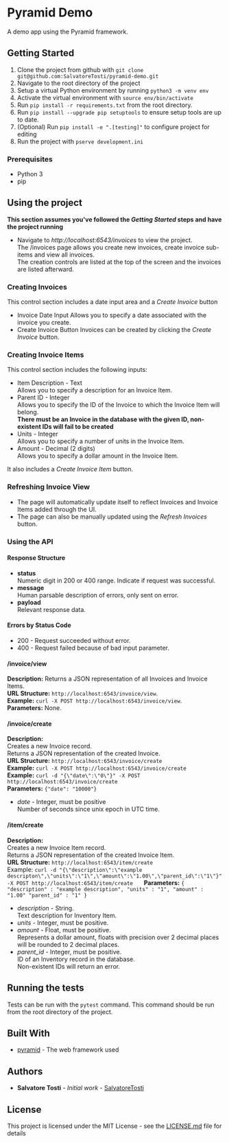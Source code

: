 
# Pyramid Demo

A demo app using the Pyramid framework.

## Getting Started

1. Clone the project from github with `git clone git@github.com:SalvatoreTosti/pyramid-demo.git`
2. Navigate to the root directory of the project
3. Setup a virtual Python environment by running `python3 -m venv env`
4. Activate the virtual environment with `source env/bin/activate`
5. Run `pip install -r requirements.txt` from the root directory.
6. Run `pip install --upgrade pip setuptools` to ensure setup tools are up to date.
7. (Optional) Run `pip install -e ".[testing]"` to configure project for editing
8. Run the project with `pserve development.ini`

### Prerequisites

* Python 3
* pip

## Using the project

**This section assumes you've followed the _Getting Started_ steps and have the project running**
* Navigate to *http://localhost:6543/invoices* to view the project.   
The /invoices page allows you create new invoices, create invoice sub-items and view all invoices.  
The creation controls are listed at the top of the screen and the invoices are listed afterward.  

### Creating Invoices
This control section includes a date input area and a _Create Invoice_ button
* Invoice Date Input
Allows you to specify a date associated with the invoice you create.
* Create Invoice Button
Invoices can be created by clicking the _Create Invoice_ button.

### Creating Invoice Items
This control section includes the following inputs:
* Item Description - Text  
Allows you to specify a description for an Invoice Item.
* Parent ID - Integer  
Allows you to specify the ID of the Invoice to which the Invoice Item will belong.  
**There must be an Invoice in the database with the given ID, non-existent IDs will fail to be created**
* Units - Integer  
Allows you to specify a number of units in the Invoice Item.
* Amount - Decimal (2 digits)  
Allows you to specify a dollar amount in the Invoice Item.

It also includes a _Create Invoice Item_ button.

### Refreshing Invoice View
* The page will automatically update itself to reflect Invoices and Invoice Items added through the UI.
* The page can also be manually updated using the _Refresh Invoices_ button.

### Using the API

#### Response Structure
* **status**  
Numeric digit in 200 or 400 range. Indicate if request was successful.
* **message**  
Human parsable description of errors, only sent on error.
* **payload**  
Relevant response data.

#### Errors by Status Code
* 200 - Request succeeded without error.
* 400 - Request failed because of bad input parameter.

#### /invoice/view
**Description:** Returns a JSON representation of all Invoices and Invoice Items.    
**URL Structure:** `http://localhost:6543/invoice/view`.   
**Example:** `curl -X POST http://localhost:6543/invoice/view`.   
**Parameters:** None.     

#### /invoice/create
**Description:**   
	Creates a new Invoice record.  
	Returns a JSON representation of the created Invoice.  
**URL Structure:** `http://localhost:6543/invoice/create`  
**Example:** `curl -X POST http://localhost:6543/invoice/create`  
**Example:** `curl -d "{\"date\":\"0\"}" -X POST http://localhost:6543/invoice/create`  
**Parameters:** `{"date": "10000"}`  
* _date_ - Integer, must be positive   
Number of seconds  since unix epoch in UTC time.  

####  /item/create
**Description:**   
	Creates a new Invoice Item record.  
	Returns a JSON representation of the created Invoice Item.  
**URL Structure:** `http://localhost:6543/item/create`  
Example: `curl -d "{\"description\":\"example descripton\",\"units\":\"1\",\"amount\":\"1.00\",\"parent_id\":\"1\"}" -X POST http://localhost:6543/item/create  
`
**Parameters:** `{
"description" : "example description",
"units" : "1",
"amount" : "1.00"
"parent_id" : "1"
}`
* _description_ - String.  
Text description for Inventory Item.  
* _units_ - Integer, must be positive.  
* _amount_ - Float, must be positive.  
Represents a dollar amount, floats with precision over 2 decimal places will be rounded to 2 decimal places.  
* _parent_id_ - Integer, must be positive.  
ID of an Inventory record in the database.  
Non-existent IDs will return an error.  

## Running the tests

Tests can be run with the `pytest` command.
This command should be run from the root directory of the project.

## Built With

* [pyramid](https://trypyramid.com/) - The web framework used

## Authors

* **Salvatore Tosti** - *Initial work* - [SalvatoreTosti](https://github.com/SalvatoreTosti)

## License

This project is licensed under the MIT License - see the [LICENSE.md](LICENSE.md) file for details

